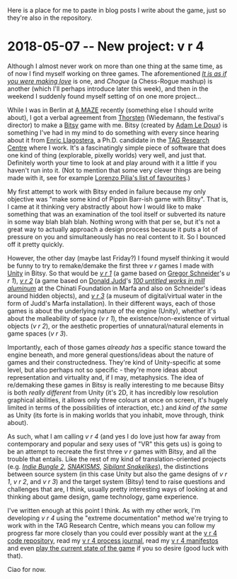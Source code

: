 Here is a place for me to paste in blog posts I write about the game, just so they're also in the repository.

# 2018-05-07 -- New project: v r 4

Although I almost never work on more than one thing at the same time, as of now I find myself working on three games. The aforementioned _[It is as if you were making love](http://www.pippinbarr.com/words/2018/05/04/new-project-it-is-as-if-you-were-making-love.html)_ is one, and _Chogue_ (a Chess-Rogue mashup) is another (which I'll perhaps introduce later this week), and then in the weekend I suddenly found myself setting of on one more project...

While I was in Berlin at [A MAZE](http://amaze-berlin.de/) recently (something else I should write about), I got a verbal agreement from [Thorsten](https://twitter.com/ST0RN0?ref_src=twsrc%5Egoogle%7Ctwcamp%5Eserp%7Ctwgr%5Eauthor) (Wiedemann, the festival's director) to make a [Bitsy](https://ledoux.itch.io/bitsy) game with me. Bitsy (created by [Adam Le Doux](http://www.ledoux.io/)) is something I've had in my mind to do something with every since hearing about it from [Enric Llagostera](http://enric.llagostera.com.br/), a Ph.D. candidate in the [TAG Research Centre](https://tag.hexagram.ca/) where I work. It's a fascinatingly simple piece of software that does one kind of thing (explorable, pixelly worlds) very well, and just that. Definitely worth your time to look at and play around with it a little if you haven't run into it. (Not to mention that some very clever things are being made with it, see for example [Lorenzo Pilia's list of favourites](https://itch.io/c/201121/bitsy-faves).)

My first attempt to work with Bitsy ended in failure because my only objective was "make some kind of Pippin Barr-ish game with Bitsy". That is, I came at it thinking very abstractly about how I would like to make something that was an examination of the tool itself or subverted its nature in some way blah blah blah. Nothing wrong with that per se, but it's not a great way to actually approach a design process because it puts a lot of pressure on you and simultaneously has no real content to it. So I bounced off it pretty quickly.

However, the other day (maybe last Friday?) I found myself thinking it would be funny to try to remake/demake the first three _v r_ games I made with [Unity](https://unity3d.com/) in Bitsy. So that would be _[v r 1](http://www.pippinbarr.com/2016/05/19/v-r-1/)_ (a game based on [Gregor Schneider](https://en.wikipedia.org/wiki/Gregor_Schneider)'s _u r 1_), _[v r 2](http://www.pippinbarr.com/2016/06/08/v-r-2/)_ (a game based on [Donald Judd](https://en.wikipedia.org/wiki/Donald_Judd)'s _[100 untitled works in mill aluminum](https://www.chinati.org/collection/donaldjudd)_ at the Chinati Foundation in Marfa and also on Schneider's ideas around hidden objects), and _[v r 3](http://www.pippinbarr.com/2017/03/29/v-r-3/)_ (a museum of digital/virtual water in the form of Judd's Marfa installation). In their different ways, each of those games is about the underlying nature of the engine (Unity), whether it's about the malleability of space (_v r 1_), the existence/non-existence of virtual objects (_v r 2_), or the aesthetic properties of unnatural/natural elements in game spaces (_v r 3_).

Importantly, each of those games _already has_ a specific stance toward the engine beneath, and more general questions/ideas about the nature of games and their constructedness. They're kind of Unity-specific at some level, but also perhaps not so specific - they're more ideas about representation and virtuality and, if I may, metaphysics. The idea of re/demaking these games in Bitsy is really interesting to me because Bitsy is both _really different_ from Unity (it's 2D, it has incredibly low resolution graphical abilities, it allows only three colours at once on screen, it's hugely limited in terms of the possibilities of interaction, etc.) and _kind of the same_ as Unity (its forte is in making worlds that you inhabit, move through, think about).

As such, what I am calling _v r 4_ (and yes I do love just how far away from contemporary and popular and sexy uses of "VR" this gets us) is going to be an attempt to recreate the first three _v r_ games with Bitsy, and all the trouble that entails. Like the rest of my kind of translation-oriented projects (e.g. _[Indie Bungle 2](http://www.pippinbarr.com/2016/01/20/indie-bungle-2-breakout-indies/)_, _[SNAKISMS](http://www.pippinbarr.com/2017/01/25/snakisms/)_, _[Sibilant Snakelikes](http://www.pippinbarr.com/games/2017/12/13/sibilant-snakelikes.html)_), the distinctions between source system (in this case Unity but also the game designs of _v r 1_, _v r 2_, and _v r 3_) and the target system (Bitsy) tend to raise questions and challenges that are, I think, usually pretty interesting ways of looking at and thinking about game design, game technology, game experience.

I've written enough at this point I think. As with my other work, I'm developing _v r 4_ using the "extreme documentation" method we're trying to work with in the TAG Research Centre, which means you can follow my progress far more closely than you could ever possibly want at the [v r 4 code repository](https://github.com/pippinbarr/v-r-4/), read my [v r 4 process journal](https://github.com/pippinbarr/v-r-4/wiki/Design-Journal), read my [v r 4 manifestos](https://github.com/pippinbarr/v-r-4/wiki/Manifestos) and even [play the current state of the game](https://pippinbarr.github.io/v-r-4/) if you so desire (good luck with that).

Ciao for now.
